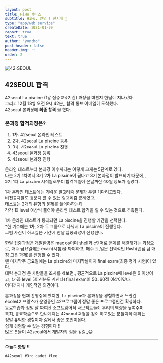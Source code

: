 ```yaml
---
layout: post
title: HiHu 서비스
subtitle: HiHu. 안녕 ! 한서대 🤗
type: "app/web service"
createDate: 2021-01-09
report: true
text: true
author: "yoncho"
post-header: false
header-img: ""
order: 2
---
```


![42-SEOUL](https://user-images.githubusercontent.com/44021629/104856396-d4126680-5955-11eb-91b4-e8ba6090ae54.jpg)

## 42SEOUL 합격

42seoul La piscine (1달 집중교육기간) 과정을 마친지 한달이 지나갔다.  
그리고 12월 18일 오전 9시 42분,, 합격 통보 이메일이 도착했다.  
42seoul 본과정에 **최종 합격** 을 했다.

### 본과정 합격과정은?

1. 1차. 42seoul 온라인 테스트                   
2. 2차. 42seoul La piscine 등록               
3. 3차. 42seoul La piscine 진행 
4. 42seoul 본과정 등록
5. 42seoul 본과정 진행   

온라인 테스트부터 본과정 이수까지는 이렇게 크게는 5단계로 있다.   
나는 3기 1차여서 3기 2차 La piscine이 끝나고 3기 본과정이 발표되기 때문에,,   
3기 1차 La piscine 시작일로부터 합격메일이 온날까진 40일 정도가 걸렸다.  

1차 온라인 테스트에는 가벼운 알고리즘 문제가 우릴 기다리고있다.   
비전공자들도 충분히 풀 수 있는 알고리즘 문제였고,   
테스트는 2개의 유형의 문제를 풀어야하는데   
각각 10 level 이상씩 풀어야 온라인 테스트 합격을 할 수 있는 것으로 추측된다.    

1차 온라인 테스트가 통과되면 La piscine을 진행할 기간을 선택한다.  
*한 기수에는 1차, 2차 두 그룹으로 나눠서 La piscine이 진행된다.  
그럼 자신이 하고싶은 기간에 한달 집중과정이 진행된다.

한달 집중과정은 개발환경은 mac os이며 shell과 c언어로 문제를 해결해가는 과정으로, 매주 금요일에는 exam(시험)을 봐야하고, 매주 토,일은 선택적인 Rush(랜덤 팀 매칭 그룹 과제)를 진행할 수 있다.  
맨 마지막주 금요일에는 La piscine의 마지막날이자 final exam(최종 평가 시험)이 있다.  
대략 본과정 온 사람들을 조사를 해보면,, 평균적으로 La piscine때 level은 6 이상이고, (가끔 level 5이신분도 계신다) final exam이 50~60점 이상이였다.  
어디까지나 개인적인 의견이다.

본과정을 현재 진행중에 있지만, La piscine과 본과정을 경험하면서 느낀건..  
école42 프랑스가 운영중인 42프로그램이 정말 좋은 프로그램인건 확실하다.  
동료학습과 정말 잘 짜여진 소프트웨어적 서브젝트들이 우리의 역량을 높여주며   
특히, 동료학습으로 만나게되는 42seoul 과정을 같이 하고있는 분들과의 대화는  
정말 유익한 경험이자 삶에서 좋은 조언이된다.  
쉽게 경험할 수 없는 경험이다 !!  
많은 분들이 42seoul에서 개발자의 길을 걷길,,😀 


<hr>

**오늘도 홧팅 !!**


<code>#42seoul #3rd_cadet #lee</code>
